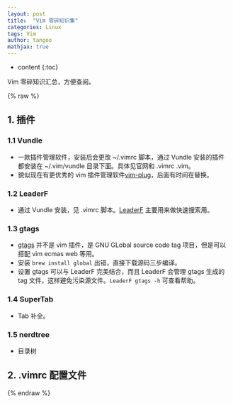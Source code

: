 ```yaml
---
layout: post
title:  "Vim 零碎知识集"
categories: Linux
tags: Vim
author: tangoo
mathjax: true
---
```


* content
{:toc}

Vim 零碎知识汇总，方便查阅。




{% raw %}

## 1. 插件
### 1.1 Vundle

* 一款插件管理软件，安装后会更改 ~/.vimrc 脚本，通过 Vundle 安装的插件都安装在 ~/.vim/vundle 目录下面。具体见官网和 .vimrc .vim。
* 貌似现在有更优秀的 vim 插件管理软件[vim-plug](https://github.com/junegunn/vim-plug)，后面有时间在替换。

### 1.2 LeaderF

* 通过 Vundle 安装，见 .vimrc 脚本。[LeaderF](https://github.com/Yggdroot/LeaderF) 主要用来做快速搜索用。

### 1.3 gtags

* [gtags](https://www.gnu.org/software/global/globaldoc_toc.html#Vim-editor) 并不是 vim 插件，是 GNU GLobal source code tag 项目，但是可以搭配 vim ecmas web 等用。
* 安装 `brew install global` 出错，直接下载源码三步编译。
* 设置 gtags 可以与 LeaderF 完美结合，而且 LeaderF 会管理 gtags 生成的 tag 文件，这样避免污染源文件。`LeaderF gtags -h` 可查看帮助。

### 1.4 SuperTab

* Tab 补全。

### 1.5 nerdtree

* 目录树
    
## 2. .vimrc 配置文件



{% endraw %}
